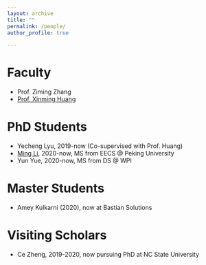 ```yaml
---
layout: archive
title: ""
permalink: /people/
author_profile: true

---
```


# Faculty
* Prof. Ziming Zhang
* [Prof. Xinming Huang](http://users.wpi.edu/~xhuang/)

# PhD Students
* Yecheng Lyu, 2019-now (Co-supervised with Prof. Huang)
* [Ming Li](https://ming1993li.github.io), 2020-now, MS from EECS @ Peking University
* Yun Yue, 2020-now, MS from DS @ WPI

# Master Students
* Amey Kulkarni (2020), now at Bastian Solutions

# Visiting Scholars
* Ce Zheng, 2019-2020, now pursuing PhD at NC State University
